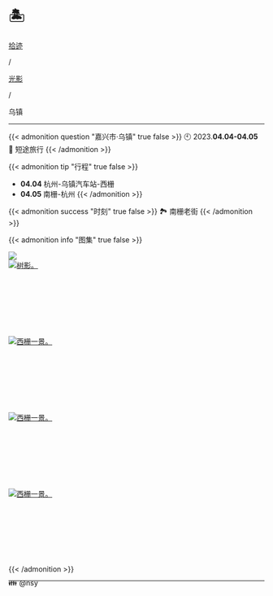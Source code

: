 # 🏝️


<div class="nav-tab">
  <a href="../../../cages"><p class="not">拾迹</p></a><p class="not">/</p>
  <a href="../"><p class="not">光影</p></a>
  <p class="now">/</p><p class="now">乌镇</p>
</div>

---

{{< admonition question "嘉兴市·乌镇" true false >}}
🕙 2023.**04.04-04.05**<br>
📝 短途旅行
{{< /admonition >}}

{{< admonition tip "行程" true false >}}
- **04.04** 杭州-乌镇汽车站-西栅
- **04.05** 南栅-杭州
{{< /admonition >}}

{{< admonition success "时刻" true false >}}
🏞️ 南栅老街
{{< /admonition >}}

{{< admonition info "图集" true false >}}
<div class="group-picture">
  <div class="group-picture-cover">
    <a class="lightgallery" href="https://pic.imgdb.cn/item/654e2ecdc458853aef8d485b.webp" title="屋檐层错。" data-thumbnail="https://pic.imgdb.cn/item/654e2ecdc458853aef8d485b.webp">
    <img loading="lazy" src="https://pic.imgdb.cn/item/654e2ecdc458853aef8d485b.webp"></a>
  </div>
  <div class="group-picture-cover">
    <a class="lightgallery" href="https://pic.imgdb.cn/item/654e2ed4c458853aef8d67e8.webp" title="树影。" data-thumbnail="https://pic.imgdb.cn/item/654e2ed4c458853aef8d67e8.webp">
    <img loading="lazy" src="https://pic.imgdb.cn/item/654e2ed4c458853aef8d67e8.webp" sizes="auto" alt="树影。"></a>
  </div>
</div>
<div class="group-picture">
  <div class="group3-picture-cover">
    <a class="lightgallery" href="https://pic.imgdb.cn/item/654e2ed8c458853aef8d78ab.webp" title="西栅一景。" data-thumbnail="https://pic.imgdb.cn/item/654e2ed8c458853aef8d78ab.webp">
    <img loading="lazy" src="https://pic.imgdb.cn/item/654e2ed8c458853aef8d78ab.webp" sizes="auto" alt="西栅一景。"></a>
  </div>
  <div class="group3-picture-cover">
    <a class="lightgallery" href="https://pic.imgdb.cn/item/654e2edcc458853aef8d8afe.webp" title="西栅一景。" data-thumbnail="https://pic.imgdb.cn/item/654e2edcc458853aef8d8afe.webp">
    <img loading="lazy" src="https://pic.imgdb.cn/item/654e2edcc458853aef8d8afe.webp" sizes="auto" alt="西栅一景。"></a>
  </div>
  <div class="group3-picture-cover">
    <a class="lightgallery" href="https://pic.imgdb.cn/item/654e2ee5c458853aef8dad19.webp" title="西栅一景。" data-thumbnail="https://pic.imgdb.cn/item/654e2ee5c458853aef8dad19.webp">
    <img loading="lazy" src="https://pic.imgdb.cn/item/654e2ee5c458853aef8dad19.webp" sizes="auto" alt="西栅一景。"></a>
  </div>
</div>
{{< /admonition >}}


---

<p class="img-desc" style="text-align: left; margin-top: -20px;">👪 @nsy</p>
